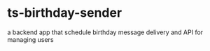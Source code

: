 # ts-birthday-sender
a backend app that schedule birthday message delivery and API for managing users
